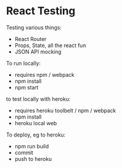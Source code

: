 React Testing
=====================
Testing various things:
- React Router
- Props, State, all the react fun
- JSON API mocking

To run locally:
- requires npm / webpack
- npm install
- npm start

to test locally with heroku:
- requires heroku toolbelt / npm / webpack
- npm install
- heroku local web

To deploy, eg to heroku:
- npm run build
- commit
- push to heroku
